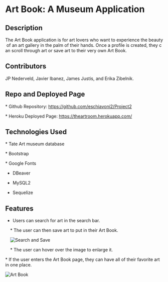 # Art Book: A Museum Application

## Description
The Art Book application is for art lovers who want to experience the beauty of an art gallery in the palm of their hands. Once a profile is created, they can scroll through art or save art to their very own Art Book. 

## Contributors 
JP Nederveld, Javier Ibanez, James Justis, and Erika Zibelnik.

## Repo and Deployed Page
* Github Repository: https://github.com/eschiavoni2/Project2

* Heroku Deployed Page: https://theartroom.herokuapp.com/

## Technologies Used
* Tate Art museum database

* Bootstrap 

* Google Fonts

* DBeaver

* MySQL2

* Sequelize

## Features
* Users can search for art in the search bar.

    * The user can then save art to put in their Art Book. 

    ![Search and Save](public/images/artgalsearch.PNG)

    * The user can hover over the image to enlarge it.

* If the user enters the Art Book page, they can have all of their favorite art in one place.

![Art Book](public/images/artbook1.PNG)
